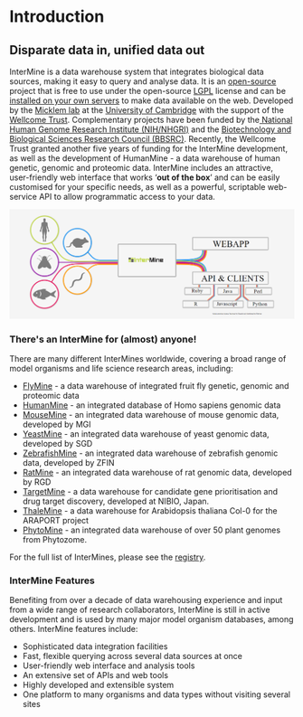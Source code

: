 # Introduction

## Disparate data in, unified data out

InterMine is a data warehouse system that integrates biological data sources, making it easy to query and analyse data. It is an [open-source](https://github.com/intermine/intermine) project that is free to use under the open-source [LGPL](http://www.gnu.org/licenses/lgpl.html) license and can be [installed on your own servers](http://intermine.readthedocs.io/en/latest/get-started/) to make data available on the web.  Developed by the [Micklem lab](http://www.micklemlab.org/) at the [University of Cambridge](https://www.gen.cam.ac.uk/) with the support of the [Wellcome Trust](https://wellcome.org/). Complementary projects have been funded by the[ National Human Genome Research Institute \(NIH/NHGRI\)](https://www.nih.gov/) and the [Biotechnology and Biological Sciences Research Council \(BBSRC\)](https://bbsrc.ukri.org/). Recently, the Wellcome Trust granted another five years of funding for the InterMine development, as well as the development of HumanMine - a data warehouse of human genetic, genomic and proteomic data. InterMine includes an attractive, user-friendly web interface that works ‘**out of the box**’ and can be easily customised for your specific needs, as well as a powerful, scriptable web-service API to allow programmatic access to your data.

![What is InterMine?](../../.gitbook/assets/image.png)

### There's an InterMine for \(almost\) anyone!

There are many different InterMines worldwide, covering a broad range of model organisms and life science research areas, including:

* [FlyMine](https://www.flymine.org/)  - a data warehouse of integrated fruit fly genetic, genomic and proteomic data
* [HumanMine](https://www.humanmine.org/) - an integrated database of Homo sapiens genomic data
* [MouseMine](http://www.mousemine.org/) - an integrated data warehouse of mouse genomic data, developed by MGI
* [YeastMine](https://yeastmine.yeastgenome.org/) - an integrated data warehouse of yeast genomic data, developed by SGD
* [ZebrafishMine](http://zebrafishmine.org/) - an integrated data warehouse of zebrafish genomic data, developed by ZFIN
* [RatMine](http://ratmine.mcw.edu/ratmine/begin.do) - an integrated data warehouse of rat genomic data, developed by RGD
* [TargetMine](http://targetmine.mizuguchilab.org/) - a data warehouse for candidate gene prioritisation and drug target discovery, developed at NIBIO, Japan.
* [ThaleMine](https://apps.araport.org/thalemine) - a data warehouse for Arabidopsis thaliana Col-0 for the ARAPORT project
* [PhytoMine](https://phytozome.jgi.doe.gov/phytomine) - an integrated data warehouse of over 50 plant genomes from Phytozome.

For the full list of InterMines, please see the [registry](http://registry.intermine.org/). 

### InterMine Features

Benefiting from over a decade of data warehousing experience and input from a wide range of research collaborators, InterMine is still in active development and is used by many major model organism databases, among others. InterMine features include:

* Sophisticated data integration facilities
* Fast, flexible querying across several data sources at once
* User-friendly web interface and analysis tools
* An extensive set of APIs and web tools
* Highly developed and extensible system
* One platform to many organisms and data types without visiting several sites

